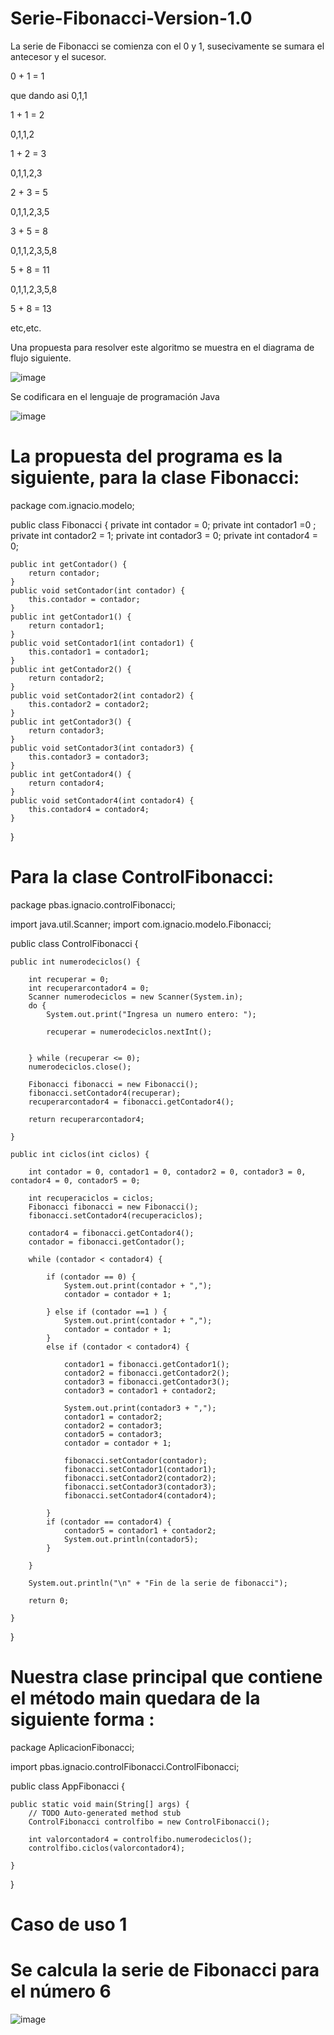 # Serie-Fibonacci-Version-1.0

La serie de Fibonacci se comienza con el 0 y 1, susecivamente se sumara el antecesor y el sucesor.

0 + 1 = 1

que dando asi 0,1,1

1 + 1 = 2

0,1,1,2

1 + 2 = 3

0,1,1,2,3

2 + 3 = 5

0,1,1,2,3,5

3 + 5 = 8

0,1,1,2,3,5,8

5 + 8 = 11

0,1,1,2,3,5,8

5 + 8 = 13

etc,etc.

Una propuesta para resolver este algoritmo se muestra en el diagrama de flujo siguiente.

![image](https://user-images.githubusercontent.com/41167366/46510365-63cf8d80-c7fd-11e8-82d2-201c87308245.png)


Se codificara en el lenguaje de programación Java

![image](https://user-images.githubusercontent.com/41167366/46510468-0556df00-c7fe-11e8-99a5-e1e4531cd145.png)

# La propuesta del programa es la siguiente, para la clase Fibonacci:

package com.ignacio.modelo;

public class Fibonacci {
	private int contador = 0;
	private int contador1 =0 ;
	private int contador2 = 1;
	private int contador3 = 0;
	private int contador4 = 0;
	
	
	public int getContador() {
		return contador;
	}
	public void setContador(int contador) {
		this.contador = contador;
	}
	public int getContador1() {
		return contador1;
	}
	public void setContador1(int contador1) {
		this.contador1 = contador1;
	}
	public int getContador2() {
		return contador2;
	}
	public void setContador2(int contador2) {
		this.contador2 = contador2;
	}
	public int getContador3() {
		return contador3;
	}
	public void setContador3(int contador3) {
		this.contador3 = contador3;
	}
	public int getContador4() {
		return contador4;
	}
	public void setContador4(int contador4) {
		this.contador4 = contador4;
	}
	
}

# Para la clase ControlFibonacci:

package pbas.ignacio.controlFibonacci;

import java.util.Scanner;
import com.ignacio.modelo.Fibonacci;

public class ControlFibonacci {

	public int numerodeciclos() {

		int recuperar = 0;
		int recuperarcontador4 = 0;
		Scanner numerodeciclos = new Scanner(System.in);
		do {
			System.out.print("Ingresa un numero entero: ");
			
			recuperar = numerodeciclos.nextInt();
		

		} while (recuperar <= 0);
		numerodeciclos.close();
		
		Fibonacci fibonacci = new Fibonacci();
		fibonacci.setContador4(recuperar);
		recuperarcontador4 = fibonacci.getContador4();

		return recuperarcontador4;

	}

	public int ciclos(int ciclos) {
		
		int contador = 0, contador1 = 0, contador2 = 0, contador3 = 0, contador4 = 0, contador5 = 0; 

		int recuperaciclos = ciclos;
		Fibonacci fibonacci = new Fibonacci();
		fibonacci.setContador4(recuperaciclos);

		contador4 = fibonacci.getContador4();
		contador = fibonacci.getContador();

		while (contador < contador4) {
		
			if (contador == 0) {
				System.out.print(contador + ",");
				contador = contador + 1;
			
			} else if (contador ==1 ) {
				System.out.print(contador + ",");
				contador = contador + 1;
			}
			else if (contador < contador4) {
				
				contador1 = fibonacci.getContador1();
				contador2 = fibonacci.getContador2();
				contador3 = fibonacci.getContador3();
				contador3 = contador1 + contador2;
			
				System.out.print(contador3 + ",");
				contador1 = contador2;
				contador2 = contador3;
				contador5 = contador3;
				contador = contador + 1;

				fibonacci.setContador(contador);
				fibonacci.setContador1(contador1);
				fibonacci.setContador2(contador2);
				fibonacci.setContador3(contador3);
				fibonacci.setContador4(contador4);
				
			}
			if (contador == contador4) {
				contador5 = contador1 + contador2;
				System.out.println(contador5);
			}
		
		}

		System.out.println("\n" + "Fin de la serie de fibonacci");
	
		return 0;

	}

}

# Nuestra clase principal que contiene el método main quedara de la siguiente forma :


package AplicacionFibonacci;

import pbas.ignacio.controlFibonacci.ControlFibonacci;

public class AppFibonacci {

	public static void main(String[] args) {
		// TODO Auto-generated method stub
		ControlFibonacci controlfibo = new ControlFibonacci();
		
		int valorcontador4 = controlfibo.numerodeciclos();
		controlfibo.ciclos(valorcontador4);
		
	}

}

# Caso de uso 1
# Se calcula la serie de Fibonacci para el número 6

![image](https://user-images.githubusercontent.com/41167366/46510846-320bf600-c800-11e8-85d6-2f0fe5305cda.png)



